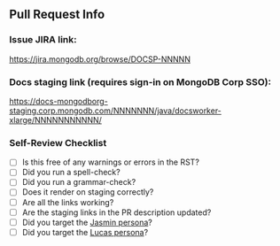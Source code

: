 ## Pull Request Info

### Issue JIRA link:
https://jira.mongodb.org/browse/DOCSP-NNNNN

### Docs staging link (requires sign-in on MongoDB Corp SSO):
https://docs-mongodborg-staging.corp.mongodb.com/NNNNNNN/java/docsworker-xlarge/NNNNNNNNNNN/

### Self-Review Checklist

- [ ] Is this free of any warnings or errors in the RST?
- [ ] Did you run a spell-check?
- [ ] Did you run a grammar-check?
- [ ] Does it render on staging correctly?
- [ ] Are all the links working?
- [ ] Are the staging links in the PR description updated?
- [ ] Did you target the [Jasmin persona](https://drive.google.com/file/d/14FbBOLCVxwSP6M9BK4Nz1Ir9tzxT8_02/view)?
- [ ] Did you target the [Lucas persona](https://drive.google.com/file/d/1J2vqJxo7ldv7OP_obA9Q-avf0o_ju4Lk/view)?
